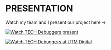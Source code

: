 # PRESENTATION

Watch my team and I present our project here -> 


[![Watch TECH Debuggers present](https://img.youtube.com/vi/FLuBFghtZ-w/maxresdefault.jpg)](https://youtu.be/FLuBFghtZ-w)

[![Watch TECH Debuggers at UTM Digital](https://img.youtube.com/vi/8lMLOhbaf7U/maxresdefault.jpg)](https://youtu.be/8lMLOhbaf7U)
